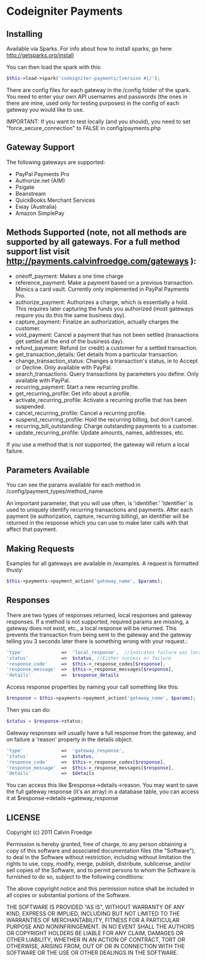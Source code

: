 # Codeigniter Payments

## Installing

Available via Sparks.  For info about how to install sparks, go here: http://getsparks.org/install

You can then load the spark with this:

```php
$this->load->spark('codeigniter-payments/[version #]/');
```

There are config files for each gateway in the /config folder of the spark.  You need to enter your own API usernames and passwords (the ones in there are mine, used only for testing purposes) in the config of each gateway you would like to use.

IMPORTANT: If you want to test locally (and you should), you need to set "force_secure_connection" to FALSE in config/payments.php

## Gateway Support

The following gateways are supported:

- PayPal Payments Pro
- Authorize.net (AIM)
- Psigate
- Beanstream
- QuickBooks Merchant Services
- Eway (Australia)
- Amazon SimplePay

## Methods Supported (note, not all methods are supported by all gateways.  For a full method support list visit http://payments.calvinfroedge.com/gateways ):

- oneoff_payment: Makes a one time charge
- reference_payment: Make a payment based on a previous transaction.  Mimics a card vault.  Currently only implemented in PayPal Payments Pro.
- authorize_payment: Authorizes a charge, which is essentially a hold.  This requires later capturing the funds you authorized (most gateways require you do this the same business day).
- capture_payment: Finalize an authorization, actually charges the customer.
- void_payment: Cancel a payment that has not been settled (transactions get settled at the end of the business day).
- refund_payment: Refund (or credit) a customer for a settled transaction.
- get_transaction_details: Get details from a particular transaction.
- change_transaction_status: Changes a transaction's status, ie to Accept or Decline.  Only available with PayPal.
- search_transactions: Query transactions by parameters you define.  Only available with PayPal.
- recurring_payment: Start a new recurring profile.
- get_recurring_profile: Get info about a profile.
- activate_recurring_profile: Activate a recurring profile that has been suspended.
- cancel_recurring_profile: Cancel a recurring profile.
- suspend_recurring_profile: Hold the recurring billing, but don't cancel.
- recurring_bill_outstanding: Charge outstanding payments to a customer.
- update_recurring_profile: Update amounts, names, addresses, etc.

If you use a method that is not supported, the gateway will return a local failure.

## Parameters Available

You can see the params available for each method in /config/payment_types/method_name

An important parameter, that you will use often, is 'identifier.'  'Identifier' is used to uniquely identify recurring transactions and payments.  After each payment (ie authorization, capture, recurring billing), an identifier will be returned in the response which you can use to make later calls with that affect that payment.

## Making Requests

Examples for all gateways are available in /examples.  A request is formatted thusly:

```php
$this->payments->payment_action('gateway_name', $params);
```

## Responses

There are two types of responses returned, local responses and gateway responses.  If a method is not supported, required params are missing, a gateway does not exist, etc., a local response will be returned.  This prevents the transaction from being sent to the gateway and the gateway telling you 3 seconds later there is something wrong with your request.:

```php
'type'				=>	'local_response',  //Indicates failure was local
'status' 			=>	$status, //Either success or failure
'response_code' 	=>	$this->_response_codes[$response], 
'response_message' 	=>	$this->_response_messages[$response],
'details'			=>	$response_details
```
Access response properties by naming your call something like this:

```php
$response = $this->payments->payment_action('gateway_name', $params); 
```

Then you can do:

```php
$status = $response->status;
```

Gateway responses will usually have a full response from the gateway, and on failure a 'reason' property in the details object:

```php
'type'				=>	'gateway_response',
'status' 			=>	$status, 
'response_code' 	=>	$this->_response_codes[$response], 
'response_message' 	=>	$this->_response_messages[$response],
'details'			=>	$details
```

You can access this like $response->details->reason.  You may want to save the full gateway response (it's an array) in a database table, you can access it at $response->details->gateway_response

## LICENSE

Copyright (c) 2011 Calvin Froedge

Permission is hereby granted, free of charge, to any person obtaining a copy of this software and associated documentation files (the "Software"), to deal in the Software without restriction, including without limitation the rights to use, copy, modify, merge, publish, distribute, sublicense, and/or sell copies of the Software, and to permit persons to whom the Software is furnished to do so, subject to the following conditions:

The above copyright notice and this permission notice shall be included in all copies or substantial portions of the Software.

THE SOFTWARE IS PROVIDED "AS IS", WITHOUT WARRANTY OF ANY KIND, EXPRESS OR IMPLIED, INCLUDING BUT NOT LIMITED TO THE WARRANTIES OF MERCHANTABILITY, FITNESS FOR A PARTICULAR PURPOSE AND NONINFRINGEMENT. IN NO EVENT SHALL THE AUTHORS OR COPYRIGHT HOLDERS BE LIABLE FOR ANY CLAIM, DAMAGES OR OTHER LIABILITY, WHETHER IN AN ACTION OF CONTRACT, TORT OR OTHERWISE, ARISING FROM, OUT OF OR IN CONNECTION WITH THE SOFTWARE OR THE USE OR OTHER DEALINGS IN THE SOFTWARE.
